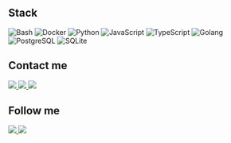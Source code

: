 ## Stack

![Bash](https://img.shields.io/badge/-Bash-blue?style=flat-square&logo=gnubash&logoColor=white)
![Docker](https://img.shields.io/badge/-Docker-blue?style=flat-square&logo=docker&logoColor=white)
![Python](https://img.shields.io/badge/-Python-blue?style=flat-square&logo=python&logoColor=white)
![JavaScript](https://img.shields.io/badge/-JavaScript-blue?style=flat-square&logo=javascript&logoColor=white)
![TypeScript](https://img.shields.io/badge/-TypeScript-blue?style=flat-square&logo=typescript&logoColor=white)
![Golang](https://img.shields.io/badge/-Golang-blue?style=flat-square&logo=go&logoColor=white)
![PostgreSQL](https://img.shields.io/badge/-PostgreSQL-blue?style=flat-square&logo=postgresql&logoColor=white)
![SQLite](https://img.shields.io/badge/-SQLite-blue?style=flat-square&logo=sqlite&logoColor=white)

## Contact me

<a href="https://t.me/geo_madness">
  <img src="https://img.shields.io/badge/-Telegram-blue?style=flat-square&logo=telegram&logoColor=white">
  </img>
</a>

<a href="https://twitter.com/messages/compose?recipient_id=1197099374091878401">
  <img src="https://img.shields.io/badge/-Twitter-blue?style=flat-square&logo=twitter&logoColor=white">
  </img>
</a>

<a href="mailto:andrewsalt.e@gmail.com">
  <img src="https://img.shields.io/badge/-E--Mail-blue?style=flat-square&logo=mail.ru&logoColor=white">
  </img>
</a>

## Follow me

<a href="https://t.me/geo_madness_daily">
  <img src="https://img.shields.io/badge/-On%20Telegram-blue?style=flat-square&logo=telegram&logoColor=white">
  </img>
</a>

<a href="https://twitter.com/geo_madness">
  <img src="https://img.shields.io/badge/-On%20Twitter-blue?style=flat-square&logo=twitter&logoColor=white">
  </img>
</a>
